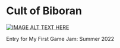 # Cult of Biboran

[![IMAGE ALT TEXT HERE](https://img.youtube.com/vi/JttzZvhkw4s/0.jpg)](https://www.youtube.com/watch?v=JttzZvhkw4s)

Entry for My First Game Jam: Summer 2022 
